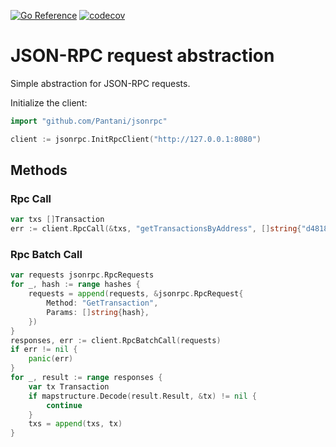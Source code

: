 [![Go Reference](https://pkg.go.dev/badge/github.com/Pantani/jsonrpc.svg)](https://pkg.go.dev/github.com/Pantani/jsonrpc)
[![codecov](https://codecov.io/gh/Pantani/jsonrpc/branch/master/graph/badge.svg?token=1LMRW3C0H7)](https://codecov.io/gh/Pantani/jsonrpc)

# JSON-RPC request abstraction

Simple abstraction for JSON-RPC requests.

Initialize the client:
```go
import "github.com/Pantani/jsonrpc"

client := jsonrpc.InitRpcClient("http://127.0.0.1:8080")
```

## Methods

### Rpc Call

```go
var txs []Transaction
err := client.RpcCall(&txs, "getTransactionsByAddress", []string{"d48182276127b149a9710e78c436fb4bc1c4dc0b", "25"})
```

### Rpc Batch Call

```go
var requests jsonrpc.RpcRequests
for _, hash := range hashes {
    requests = append(requests, &jsonrpc.RpcRequest{
        Method: "GetTransaction",
        Params: []string{hash},
    })
}
responses, err := client.RpcBatchCall(requests)
if err != nil {
    panic(err)
}
for _, result := range responses {
    var tx Transaction
    if mapstructure.Decode(result.Result, &tx) != nil {
        continue
    }
    txs = append(txs, tx)
}
```
